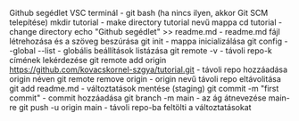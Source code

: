 Github segédlet
VSC terminál - git bash (ha nincs ilyen, akkor Git SCM telepítése)
mkdir tutorial - make directory tutorial nevű mappa
cd tutorial - change directory
echo "Github segédlet" >> readme.md - readme.md fájl létrehozása és a szöveg beszúrása
git init - mappa inicializálása
git config --global --list - globális beállítások listázása
git remote -v - távoli repo-k címének lekérdezése
git remote add origin https://github.com/kovacskornel-szgya/tutorial.git - távoli repo hozzáadása origin néven
git remote remove origin - origin nevű távoli repo eltávolitása
git add readme.md - változtatások mentése (staging)
git commit -m "first commit" - commit hozzáadása
git branch -m main - az ág átnevezése main-re
git push -u origin main - távoli repo-ba feltölti a változtatásokat